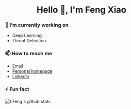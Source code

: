 <h1 align="center">Hello 👋, I'm Feng Xiao</h1>

### 🔭 I’m currently working on
- Deep Learning
- Threat Detection

### 📫 How to reach me

- [Email](mailto:f3i@gmail.com)
- [Personal homepage](https://fxiao.me)
- [Linkedin](https://www.linkedin.com/in/f-xiao)


### ⚡ Fun fact

![LFeng's github stats](https://github-readme-stats.vercel.app/api?username=xiaofen9&show_icons=true&theme=radical&count_private=true)




<!--
**xiaofen9/xiaofen9** is a ✨ _special_ ✨ repository because its `README.md` (this file) appears on your GitHub profile.

Here are some ideas to get you started:

- 🔭 I’m currently working on ...
- 🌱 I’m currently learning ...
- 👯 I’m looking to collaborate on ...
- 🤔 I’m looking for help with ...
- 💬 Ask me about ...
- 📫 How to reach me: ...
- 😄 Pronouns: ...
- ⚡ Fun fact: ...
-->
